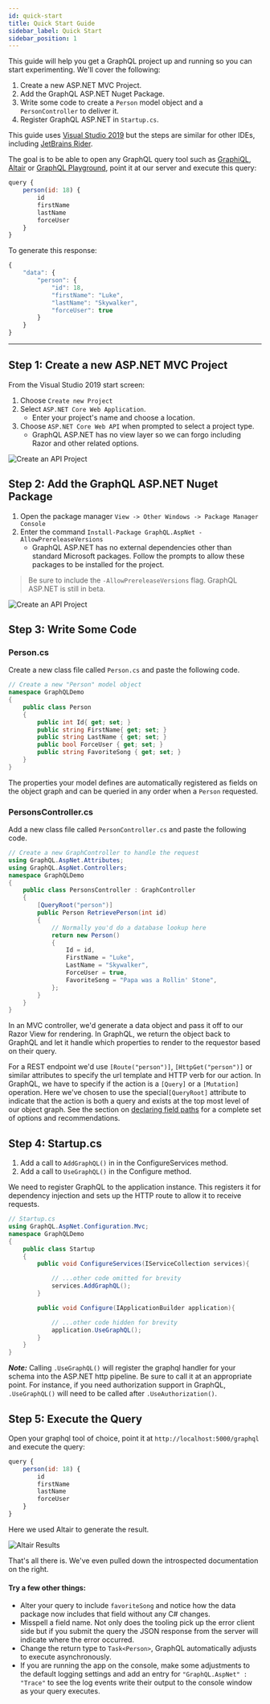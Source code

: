 ```yaml
---
id: quick-start
title: Quick Start Guide
sidebar_label: Quick Start
sidebar_position: 1
---
```


This guide will help you get a GraphQL project up and running so you can start experimenting. We'll cover the following:

1.  Create a new ASP.NET MVC Project.
2.  Add the GraphQL ASP.NET Nuget Package.
3.  Write some code to create a `Person` model object and a `PersonController` to deliver it.
4.  Register GraphQL ASP.NET in `Startup.cs`.

This guide uses [Visual Studio 2019](https://visualstudio.microsoft.com/) but the steps are similar for other IDEs, including [JetBrains Rider](https://www.jetbrains.com/rider/).

The goal is to be able to open any GraphQL query tool such as [GraphiQL](https://electronjs.org/apps/graphiql), [Altair](https://altair.sirmuel.design/) or [GraphQL Playground](https://github.com/graphql/graphql-playground), point it at our server and execute this query:

```javascript
query {
    person(id: 18) {
        id
        firstName
        lastName
        forceUser
    }
}
```

To generate this response:

```javascript
{
    "data": {
        "person": {
            "id": 18,
            "firstName": "Luke",
            "lastName": "Skywalker",
            "forceUser": true
        }
    }
}
```

---

## Step 1: Create a new ASP.NET MVC Project

From the Visual Studio 2019 start screen:

1. Choose `Create new Project`
2. Select `ASP.NET Core Web Application`.
    - Enter your project's name and choose a location.
3. Choose `ASP.NET Core Web API` when prompted to select a project type.
    - GraphQL ASP.NET has no view layer so we can forgo including Razor and other related options.
    
![Create an API Project](../assets/quick-start-1-choose-api.png)

## Step 2: Add the GraphQL ASP.NET Nuget Package

1. Open the package manager `View -> Other Windows -> Package Manager Console`
2. Enter the command `Install-Package GraphQL.AspNet -AllowPrereleaseVersions`
    - GraphQL ASP.NET has no external dependencies other than standard Microsoft packages. Follow the prompts to allow these packages to be installed for the project.
> Be sure to include the `-AllowPrereleaseVersions` flag. GraphQL ASP.NET is still in beta.

![Create an API Project](../assets/quick-start-2-package-manager.png)

## Step 3: Write Some Code

### Person.cs

Create a new class file called `Person.cs` and paste the following code.

```cs
// Create a new "Person" model object
namespace GraphQLDemo
{
    public class Person
    {
        public int Id{ get; set; }
        public string FirstName{ get; set; }
        public string LastName { get; set; }
        public bool ForceUser { get; set; }
        public string FavoriteSong { get; set; }
    }
}
```

The properties your model defines are automatically registered as fields on the object graph and can be queried in any order when a `Person` requested.

### PersonsController.cs

Add a new class file called `PersonController.cs` and paste the following code.

```csharp
// Create a new GraphController to handle the request
using GraphQL.AspNet.Attributes;
using GraphQL.AspNet.Controllers;
namespace GraphQLDemo
{
    public class PersonsController : GraphController
    {
        [QueryRoot("person")]
        public Person RetrievePerson(int id)
        {
            // Normally you'd do a database lookup here
            return new Person()
            {
                Id = id,
                FirstName = "Luke",
                LastName = "Skywalker",
                ForceUser = true,
                FavoriteSong = "Papa was a Rollin' Stone",
            };
        }
    }
}
```

In an MVC controller, we'd generate a data object and pass it off to our Razor View for rendering. In GraphQL, we return the object back to GraphQL and let it handle which properties to render to the requestor based on their query.

For a REST endpoint we'd use `[Route("person")]`, `[HttpGet("person")]` or similar attributes to specify the url template and HTTP verb for our action. In GraphQL, we have to specify if the action is a `[Query]` or a `[Mutation]` operation. Here we've chosen to use the special`[QueryRoot]` attribute to indicate that the action is both a query and exists at the top most level of our object graph. See the section on [declaring field paths](../controllers/field-paths) for a complete set of options and recommendations.

## Step 4: Startup.cs

1. Add a call to `AddGraphQL()` in in the ConfigureServices method.
2. Add a call to `UseGraphQL()` in the Configure method.

We need to register GraphQL to the application instance. This registers it for dependency injection and sets up the HTTP route to allow it to receive requests.

```csharp
// Startup.cs
using GraphQL.AspNet.Configuration.Mvc;
namespace GraphQLDemo
{
    public class Startup
    {
        public void ConfigureServices(IServiceCollection services){

            // ...other code omitted for brevity
            services.AddGraphQL();
        }

        public void Configure(IApplicationBuilder application){

            // ...other code hidden for brevity
            application.UseGraphQL();
        }
    }
}
```

_**Note:**_ Calling `.UseGraphQL()` will register the graphql handler for your schema into the ASP.NET http pipeline. Be sure to call it at an appropriate point. For instance, if you need authorization support in GraphQL, `.UseGraphQL()` will need to be called after `.UseAuthorization()`.

## Step 5: Execute the Query

Open your graphql tool of choice, point it at `http://localhost:5000/graphql` and execute the query:

```javascript
query {
    person(id: 18) {
        id
        firstName
        lastName
        forceUser
    }
}
```

Here we used Altair to generate the result.

![Altair Results](../assets/quick-start-5-altair-results.png)

That's all there is. We've even pulled down the introspected documentation on the right.

#### Try a few other things:

-   Alter your query to include `favoriteSong` and notice how the data package now includes that field without any C# changes.
-   Misspell a field name. Not only does the tooling pick up the error client side but if you submit the query the JSON response from the server will indicate where the error occurred.
-   Change the return type to `Task<Person>`, GraphQL automatically adjusts to execute asynchronously.
-   If you are running the app on the console, make some adjustments to the default logging settings and add an entry for `"GraphQL.AspNet" : "Trace"` to see the log events write their output to the console window as your query executes.
